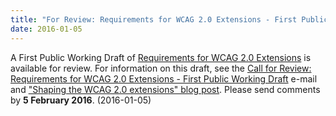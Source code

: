 ```yaml
---
title: "For Review: Requirements for WCAG 2.0 Extensions - First Public Working Draft"
date: 2016-01-05
---
```

<p>A First Public Working Draft of <a href="http://www.w3.org/TR/2016/WD-wcag2-ext-req-20160105/">Requirements for WCAG 2.0 Extensions</a> is available for review. For information on this draft, see the <a href="https://lists.w3.org/Archives/Public/w3c-wai-ig/2016JanMar/0007.html">Call for Review: Requirements for WCAG 2.0 Extensions - First Public Working Draft</a> e-mail and <a href="https://www.w3.org/blog/2016/01/shaping-the-wcag-2-0-extensions">"Shaping the WCAG 2.0 extensions" blog post</a>. Please send comments by <strong>5 February 2016</strong>. (<span class="date">2016-01-05</span>)</p>